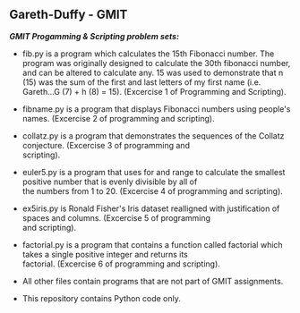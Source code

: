 ## Gareth-Duffy - GMIT

***GMIT Progamming & Scripting problem sets:***

* fib.py is a program which calculates the 15th Fibonacci number. 
  The program was originally designed to calculate the 30th fibonacci number, and can be altered to calculate any. 
  15 was used to demonstrate that n (15) was the sum of the first and last letters of my first name (i.e. Gareth...G (7) + h (8) = 15).     (Excercise 1 of Programming and Scripting).

* fibname.py is a program that displays Fibonacci numbers using people's names. (Excercise 2 of programming and scripting).

* collatz.py is a program that demonstrates the sequences of the Collatz conjecture. (Excercise 3 of programming and     
  scripting).

* euler5.py is a program that uses for and range to calculate the smallest positive number that is evenly divisible by all of   
  the numbers from 1 to 20. (Excercise 4 of programming and scripting).

* ex5iris.py is Ronald Fisher's Iris dataset realligned with justification of spaces and columns. (Excercise 5 of programming  
  and scripting).

* factorial.py is a program that contains a function called factorial which takes a single positive integer and returns its   
  factorial.  (Excercise 6 of programming and scripting).
 
* All other files contain programs that are not part of GMIT assignments.

* This repository contains Python code only.



